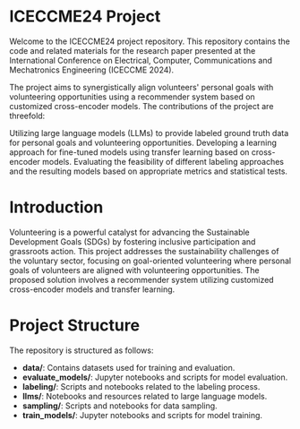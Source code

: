 # ICECCME24 Project

Welcome to the ICECCME24 project repository. This repository contains the code and related materials for the research paper presented at the International Conference on Electrical, Computer, Communications and Mechatronics Engineering (ICECCME 2024).

The project aims to synergistically align volunteers' personal goals with volunteering opportunities using a recommender system based on customized cross-encoder models. The contributions of the project are threefold:

Utilizing large language models (LLMs) to provide labeled ground truth data for personal goals and volunteering opportunities.
Developing a learning approach for fine-tuned models using transfer learning based on cross-encoder models.
Evaluating the feasibility of different labeling approaches and the resulting models based on appropriate metrics and statistical tests.

# Introduction

Volunteering is a powerful catalyst for advancing the Sustainable Development Goals (SDGs) by fostering inclusive participation and grassroots action. This project addresses the sustainability challenges of the voluntary sector, focusing on goal-oriented volunteering where personal goals of volunteers are aligned with volunteering opportunities. The proposed solution involves a recommender system utilizing customized cross-encoder models and transfer learning.

# Project Structure

The repository is structured as follows:

- **data/**: Contains datasets used for training and evaluation.
- **evaluate_models/**: Jupyter notebooks and scripts for model evaluation.
- **labeling/**: Scripts and notebooks related to the labeling process.
- **llms/**: Notebooks and resources related to large language models.
- **sampling/**: Scripts and notebooks for data sampling.
- **train_models/**: Jupyter notebooks and scripts for model training.
